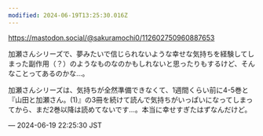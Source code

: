 ```yaml
---
modified: 2024-06-19T13:25:30.016Z
---
```


<p><a href="https://mastodon.social/@sakuramochi0/112602750960887653" target="_blank" rel="nofollow noopener noreferrer" translate="no"><span class="invisible">https://</span><span class="ellipsis">mastodon.social/@sakuramochi0/</span><span class="invisible">112602750960887653</span></a></p><p>加瀬さんシリーズで、夢みたいで信じられないような幸せな気持ちを経験してしまった副作用（？）のようなものなのかもしれないと思ったりもするけど、そんなことってあるのかな…。</p><p>加瀬さんシリーズは、気持ちが全然準備できなくて、1週間くらい前に4-5巻と『山田と加瀬さん。(1)』の3冊を続けて読んで気持ちがいっぱいになってしまってから、まだ2巻以降は読めてないです…。本当に幸せすぎたはずなんだけど。</p>

&mdash; 2024-06-19 22:25:30 JST

<!-- Original URL: https://mastodon.social/@sakuramochi0/112643508143173250-->
